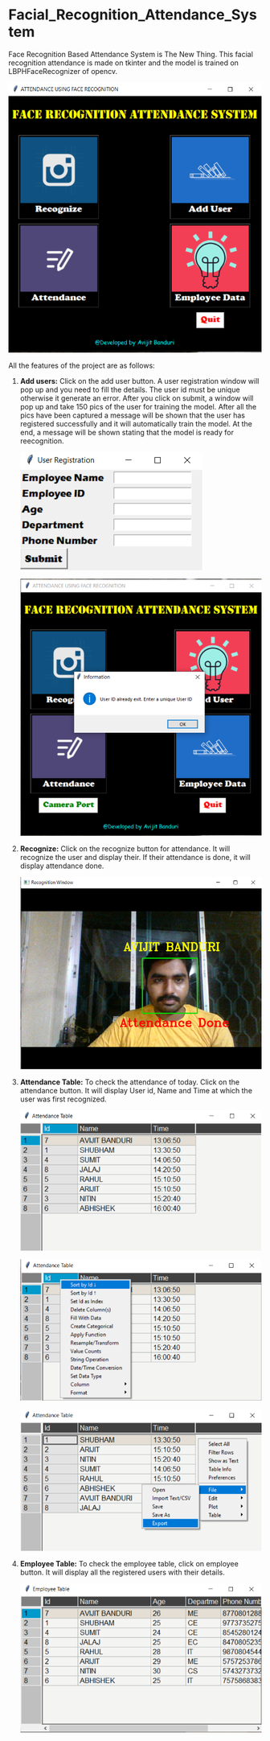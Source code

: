 # Facial_Recognition_Attendance_System

Face Recognition Based Attendance System is The New Thing. This facial recognition attendance is made on tkinter and the model is trained on LBPHFaceRecognizer of opencv. 


![](Images/GUI.PNG)


All the features of the project are as follows:

1. **Add users:**
   Click on the add user button. A user registration window will pop up and you need to fill the details. The user id must be unique otherwise it generate an error. After you        click on submit, a window will pop up and take 150 pics of the user for training the model. After all the pics have been captured a message will be shown that the user has        registered successfully and it will automatically train the model. At the end, a message will be shown stating that the model is ready for reecognition.


   ![](Images/Add_user_interface.PNG)
   
   
   
   ![](Images/image1.PNG)
   

2. **Recognize:**
   Click on the recognize button for attendance. It will recognize the user and display their. If their attendance is done, it will display attendance done.
   
   ![](Images/Recog_window.PNG)
   
3. **Attendance Table:**
   To check the attendance of today. Click on the attendance button. It will display User id, Name and Time at which the user was first recognized.
  
   
   ![](Images/attendance1.PNG)  
   
   
   ![](Images/attendance2.PNG)
   
   
   ![](Images/attendance3.PNG)
   
   
   
4. **Employee Table:**
   To check the employee table, click on employee button. It will display all the registered users with their details.
   
   ![](Images/employee.PNG)
   
  
   
